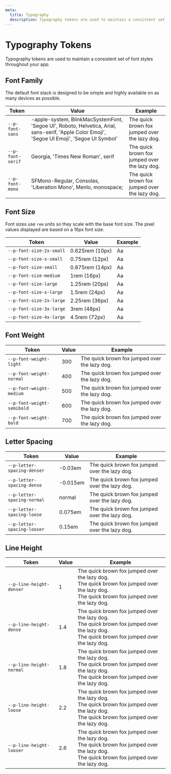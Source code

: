 ```yaml
---
meta:
  title: Typography
  description: Typography tokens are used to maintain a consistent set of font styles throughout your app.
---
```


# Typography Tokens

Typography tokens are used to maintain a consistent set of font styles throughout your app.

## Font Family

The default font stack is designed to be simple and highly available on as many devices as possible.

| Token            | Value                                                                                                                                         | Example                                                                                             |
| ---------------- | --------------------------------------------------------------------------------------------------------------------------------------------- | --------------------------------------------------------------------------------------------------- |
| `--p-font-sans`  | -apple-system, BlinkMacSystemFont, 'Segoe UI', Roboto, Helvetica, Arial, sans-serif, 'Apple Color Emoji', 'Segoe UI Emoji', 'Segoe UI Symbol' | <span style="font-family: var(--p-font-sans)">The quick brown fox jumped over the lazy dog.</span>  |
| `--p-font-serif` | Georgia, 'Times New Roman', serif                                                                                                             | <span style="font-family: var(--p-font-serif)">The quick brown fox jumped over the lazy dog.</span> |
| `--p-font-mono`  | SFMono-Regular, Consolas, 'Liberation Mono', Menlo, monospace;                                                                                | <span style="font-family: var(--p-font-mono)">The quick brown fox jumped over the lazy dog.</span>  |

## Font Size

Font sizes use `rem` units so they scale with the base font size. The pixel values displayed are based on a 16px font size.

| Token                    | Value           | Example                                                        |
| ------------------------ | --------------- | -------------------------------------------------------------- |
| `--p-font-size-2x-small` | 0.625rem (10px) | <span style="font-size: var(--p-font-size-2x-small)">Aa</span> |
| `--p-font-size-x-small`  | 0.75rem (12px)  | <span style="font-size: var(--p-font-size-x-small)">Aa</span>  |
| `--p-font-size-small`    | 0.875rem (14px) | <span style="font-size: var(--p-font-size-small)">Aa</span>    |
| `--p-font-size-medium`   | 1rem (16px)     | <span style="font-size: var(--p-font-size-medium)">Aa</span>   |
| `--p-font-size-large`    | 1.25rem (20px)  | <span style="font-size: var(--p-font-size-large)">Aa</span>    |
| `--p-font-size-x-large`  | 1.5rem (24px)   | <span style="font-size: var(--p-font-size-x-large)">Aa</span>  |
| `--p-font-size-2x-large` | 2.25rem (36px)  | <span style="font-size: var(--p-font-size-2x-large)">Aa</span> |
| `--p-font-size-3x-large` | 3rem (48px)     | <span style="font-size: var(--p-font-size-3x-large)">Aa</span> |
| `--p-font-size-4x-large` | 4.5rem (72px)   | <span style="font-size: var(--p-font-size-4x-large)">Aa</span> |

## Font Weight

| Token                      | Value | Example                                                                                                        |
| -------------------------- | ----- | -------------------------------------------------------------------------------------------------------------- |
| `--p-font-weight-light`    | 300   | <span style="font-weight: var(--p-font-weight-light);">The quick brown fox jumped over the lazy dog.</span>    |
| `--p-font-weight-normal`   | 400   | <span style="font-weight: var(--p-font-weight-normal);">The quick brown fox jumped over the lazy dog.</span>   |
| `--p-font-weight-medium`   | 500   | <span style="font-weight: var(--p-font-weight-medium);">The quick brown fox jumped over the lazy dog.</span>   |
| `--p-font-weight-semibold` | 600   | <span style="font-weight: var(--p-font-weight-semibold);">The quick brown fox jumped over the lazy dog.</span> |
| `--p-font-weight-bold`     | 700   | <span style="font-weight: var(--p-font-weight-bold);">The quick brown fox jumped over the lazy dog.</span>     |

## Letter Spacing

| Token                       | Value    | Example                                                                                                            |
| --------------------------- | -------- | ------------------------------------------------------------------------------------------------------------------ |
| `--p-letter-spacing-denser` | -0.03em  | <span style="letter-spacing: var(--p-letter-spacing-denser);">The quick brown fox jumped over the lazy dog.</span> |
| `--p-letter-spacing-dense`  | -0.015em | <span style="letter-spacing: var(--p-letter-spacing-dense);">The quick brown fox jumped over the lazy dog.</span>  |
| `--p-letter-spacing-normal` | normal   | <span style="letter-spacing: var(--p-letter-spacing-normal);">The quick brown fox jumped over the lazy dog.</span> |
| `--p-letter-spacing-loose`  | 0.075em  | <span style="letter-spacing: var(--p-letter-spacing-loose);">The quick brown fox jumped over the lazy dog.</span>  |
| `--p-letter-spacing-looser` | 0.15em   | <span style="letter-spacing: var(--p-letter-spacing-looser);">The quick brown fox jumped over the lazy dog.</span> |

## Line Height

| Token                    | Value | Example                                                                                                                                                                                                      |
| ------------------------ | ----- | ------------------------------------------------------------------------------------------------------------------------------------------------------------------------------------------------------------ |
| `--p-line-height-denser` | 1     | <div style="line-height: var(--p-line-height-denser);">The quick brown fox jumped over the lazy dog.<br>The quick brown fox jumped over the lazy dog.<br>The quick brown fox jumped over the lazy dog.</div> |
| `--p-line-height-dense`  | 1.4   | <div style="line-height: var(--p-line-height-dense);">The quick brown fox jumped over the lazy dog.<br>The quick brown fox jumped over the lazy dog.<br>The quick brown fox jumped over the lazy dog.</div>  |
| `--p-line-height-normal` | 1.8   | <div style="line-height: var(--p-line-height-normal);">The quick brown fox jumped over the lazy dog.<br>The quick brown fox jumped over the lazy dog.<br>The quick brown fox jumped over the lazy dog.</div> |
| `--p-line-height-loose`  | 2.2   | <div style="line-height: var(--p-line-height-loose);">The quick brown fox jumped over the lazy dog.<br>The quick brown fox jumped over the lazy dog.<br>The quick brown fox jumped over the lazy dog.</div>  |
| `--p-line-height-looser` | 2.6   | <div style="line-height: var(--p-line-height-looser);">The quick brown fox jumped over the lazy dog.<br>The quick brown fox jumped over the lazy dog.<br>The quick brown fox jumped over the lazy dog.</div> |
